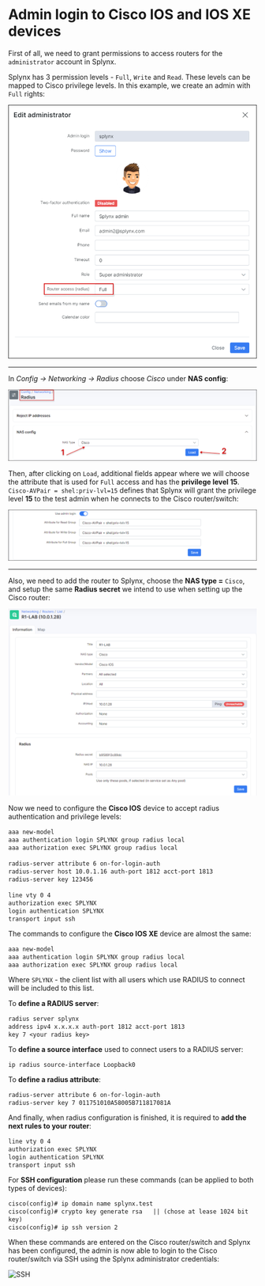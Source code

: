 Admin login to Cisco IOS and IOS XE devices
==========
First of all, we need to grant permissions to access routers for the `administrator` account in Splynx.

Splynx has 3 permission levels - `Full`, `Write` and `Read`. These levels can be mapped to Cisco privilege levels. In this example, we create an admin with `Full` rights:

![Edit administrator](cisco_admin_2.png)
**************************************************

In *Config → Networking → Radius* choose *Cisco* under **NAS config**:

![NAS config](cisco_admin_3.png)

Then, after clicking on `Load`, additional fields appear where we will choose the attribute that is used for `Full` access and has the **privilege level 15**. 
`Cisco-AVPair = shel:priv-lvl=15` defines that Splynx will grant the privilege level **15** to the test admin when he connects to the Cisco router/switch:

![](cisco_admin_4.png)
****************************************************

Also, we need to add the router to Splynx, choose the **NAS type =** `Cisco`, and setup the same **Radius secret** we intend to use when setting up the Cisco router:

![NAS config](cisco_admin_6.png)

Now we need to configure the **Cisco IOS** device to accept radius authentication and privilege levels:

```
aaa new-model
aaa authentication login SPLYNX group radius local
aaa authorization exec SPLYNX group radius local

radius-server attribute 6 on-for-login-auth
radius-server host 10.0.1.16 auth-port 1812 acct-port 1813
radius-server key 123456

line vty 0 4
authorization exec SPLYNX
login authentication SPLYNX
transport input ssh
```
The commands to configure the **Cisco IOS XE** device are almost the same:

```
aaa new-model
aaa authentication login SPLYNX group radius local
aaa authorization exec SPLYNX group radius local
```
Where `SPLYNX` - the client list with all users which use RADIUS to connect will be included to this list.

To **define a RADIUS server**:

```
radius server splynx
address ipv4 x.x.x.x auth-port 1812 acct-port 1813
key 7 <your radius key>
```

To **define a source interface** used to connect users to a RADIUS server:

```
ip radius source-interface Loopback0
```

To **define a radius attribute**:

```
radius-server attribute 6 on-for-login-auth
radius-server key 7 011751010A58005B711817081A
```

And finally, when radius configuration is finished, it is required to **add the next rules to your router**:

```
line vty 0 4
authorization exec SPLYNX
login authentication SPLYNX
transport input ssh
```

For **SSH configuration** please run these commands (can be applied to both types of devices):

```
cisco(config)# ip domain name splynx.test
cisco(config)# crypto key generate rsa   || (chose at lease 1024 bit key)
cisco(config)# ip ssh version 2
```

When these commands are entered on the Cisco router/switch and Splynx has been configured, the admin is now able to login to the Cisco router/switch via SSH using the Splynx administrator credentials:

![SSH](cisco_admin_5.png)
